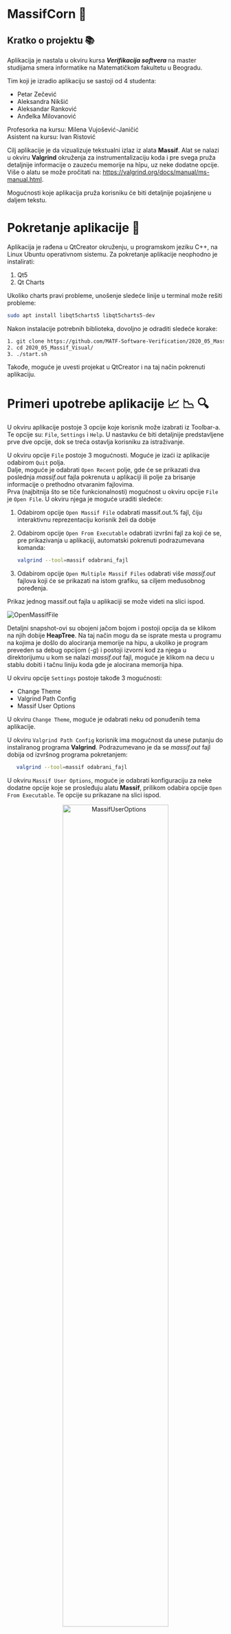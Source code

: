 # MassifCorn :corn:

## Kratko o projektu :books:

Aplikacija je nastala u okviru kursa <b>_Verifikacija softvera_</b> na master studijama smera informatike na Matematičkom fakultetu u Beogradu.

Tim koji je izradio aplikaciju se sastoji od 4 studenta:

- Petar Zečević
- Aleksandra Nikšić
- Aleksandar Ranković
- Anđelka Milovanović

Profesorka na kursu: Milena Vujošević-Janičić\
Asistent na kursu: Ivan Ristović

Cilj aplikacije je da vizualizuje tekstualni izlaz iz alata <b>Massif</b>. Alat se nalazi u okviru <b>Valgrind</b> okruženja za instrumentalizaciju koda i pre svega pruža detaljnije informacije o zauzeću memorije na hîpu, uz neke dodatne opcije. Više o alatu se može pročitati na: https://valgrind.org/docs/manual/ms-manual.html.

Mogućnosti koje aplikacija pruža korisniku će biti detaljnije pojašnjene u daljem tekstu.

# Pokretanje aplikacije :rocket:

Aplikacija je rađena u QtCreator okruženju, u programskom jeziku C++, na Linux Ubuntu operativnom sistemu. Za pokretanje aplikacije neophodno je instalirati:

1. Qt5
2. Qt Charts

Ukoliko charts pravi probleme, unošenje sledeće linije u terminal može rešiti probleme:

```bash
sudo apt install libqt5charts5 libqt5charts5-dev
```

Nakon instalacije potrebnih biblioteka, dovoljno je odraditi sledeće korake:

```bash
1. git clone https://github.com/MATF-Software-Verification/2020_05_Massif_Visual.git
2. cd 2020_05_Massif_Visual/
3. ./start.sh
```

Takođe, moguće je uvesti projekat u QtCreator i na taj način pokrenuti aplikaciju.

# Primeri upotrebe aplikacije :chart_with_upwards_trend: :chart_with_downwards_trend: :mag:

U okviru aplikacije postoje 3 opcije koje korisnik može izabrati iz Toolbar-a. Te opcije su:
`File`, `Settings` i `Help`. U nastavku će biti detaljnije predstavljene prve dve opcije, dok se treća ostavlja korisniku za istraživanje.

U okviru opcije `File` postoje 3 mogućnosti. Moguće je izaći iz aplikacije odabirom `Quit` polja. \
Dalje, moguće je odabrati `Open Recent` polje, gde će se prikazati dva poslednja _massif.out_ fajla pokrenuta u aplikaciji ili polje za brisanje informacije o prethodno otvaranim fajlovima. \
Prva (najbitnija što se tiče funkcionalnosti) mogućnost u okviru opcije `File` je `Open File`. U okviru njega je moguće uraditi sledeće:

1. Odabirom opcije `Open Massif File` odabrati massif.out.% fajl, čiju interaktivnu reprezentaciju korisnik želi da dobije
2. Odabirom opcije `Open From Executable` odabrati izvršni fajl za koji će se, pre prikazivanja u aplikaciji, automatski pokrenuti podrazumevana komanda:

   ```bash
   valgrind --tool=massif odabrani_fajl
   ```

3. Odabirom opcije `Open Multiple Massif Files` odabrati više _massif.out_ fajlova koji će se prikazati na istom grafiku, sa ciljem međusobnog poređenja.

Prikaz jednog massif.out fajla u aplikaciji se može videti na slici ispod.

![OpenMassifFile](./MassifVisualizer/assets/readme/OpenMassifFile.png)

Detaljni snapshot-ovi su obojeni jačom bojom i postoji opcija da se klikom na njih dobije <b>HeapTree</b>. Na taj način mogu da se isprate mesta u programu na kojima je došlo do alociranja memorije na hipu, a ukoliko je program preveden sa debug opcijom (_-g_) i postoji izvorni kod za njega u direktorijumu u kom se nalazi _massif.out_ fajl, moguće je klikom na decu u stablu dobiti i tačnu liniju koda gde je alocirana memorija hipa.

U okviru opcije `Settings` postoje takođe 3 mogućnosti:

- Change Theme
- Valgrind Path Config
- Massif User Options

U okviru `Change Theme`, moguće je odabrati neku od ponuđenih tema aplikacije.

U okviru `Valgrind Path Config` korisnik ima mogućnost da unese putanju do instaliranog programa <b>Valgrind</b>. Podrazumevano je da se _massif.out_ fajl dobija od izvršnog programa pokretanjem:

```bash
   valgrind --tool=massif odabrani_fajl
```

U okviru `Massif User Options`, moguće je odabrati konfiguraciju za neke dodatne opcije koje se prosleđuju alatu <b>Massif</b>, prilikom odabira opcije `Open From Executable`. Te opcije su prikazane na slici ispod.

<p align="center">
<img alt="MassifUserOptions" src="./MassifVisualizer/assets/readme/MassifUserOptions.png" width=70%>
</p>

Na slici ispod prikazano je kako izgleda kada se više _massif.out_ fajlova odabere za poređenje.

![MultipleMassifFiles](./MassifVisualizer/assets/readme/MultipleMassifFiles.png)

## Test primeri :wrench:

U okviru direktorijuma <b>input-examples</b> (./MassifVisualizer/input-examples) nalaze se test primeri koji mogu biti korišćeni prilikom testiranja rada aplikacije. Struktura direktorijuma je predstavljena ispod.

```bash
.
|-- dataFromGitHub
|   |-- massif.out.32406
|   |-- massif.out.huge
|   |-- massif.out.kate
|   |-- massif.out.kate.print
|   |-- massif.out.kate2
|   |-- massif.out.kate3
|   |-- massif.out.ktorrent
|   `-- massif.out.stack
|-- exampleNoDebugMode
|   `-- massif.out.7401
|-- executables
|   |-- a.out
|   |-- massif.out.16638
|   `-- withoutDebugMode.exe
|-- massifOutWithCode-1
|   |-- a.out
|   |-- massif.out.6145
|   |-- massif.out.6168
|   |-- massif.out.6187pagesAsHeap
|   |-- massif.out.6345
|   |-- massif_example.c
|   `-- withoutDebugMode
|-- massifOutWithCode-2
|   |-- 03_watch_your_pointers_fixed.c
|   |-- a.out
|   |-- massif.out.6858
|   `-- massif.out.6981
`-- massifOutsWithoutCode
    |-- massif.out.119460
    |-- massif.out.7906
    `-- massif.out.8122
```

Direktorijum <b>_dataFromGitHub_</b> je preuzet sa: https://github.com/KDE/massif-visualizer/tree/master/test/data. U njemu se nalaze neki egzotični _massif.out_ fajlovi, koji mogu predstavljati izazov za napisani parser. Testiranjem nad ovim fajlovima, primećeni su i ispravljeni neki nedostaci napisanog parsera.

Primeri u ostalim direktorijumima su dobijeni eksperimentisanjem tokom samog procesa izrade aplikacije. Oni (i njima slični) mogu poslužiti kao ulazni primeri u program.

# Ideje za dalji rad :brain:

- Implementacija funkcionalnosti u okviru `Help` opcije (bug report, info…)
- Unapređivanje preraspodele prostora unutar Snapshot List (ponekad se dešava da ima puno prostora između snapshotova, pa bi bilo lepo to popraviti)
- Kada se aplikacija uvećava/smanjuje bilo bi dobro da se prostor za snapshot i kôd uvećava/smanjuje u skladu sa proporcijama glavnog prozora
- Unapređivanje grafika:
  - interaktivne opcije, tako što se recimo klikom na snapshot number dobiju neke dodatne informacije za taj snapshot
  - filteri na grafiku u vidu selektovanja samo određenih funkcija iz skupa ponuđenih koje su se našle unutar massif.out fajla (inspiracija na: https://github.com/KDE/massif-visualizer)
  - iscrtavanje različitih vrsta grafika (pie chart, scatter plot…)
- Optimizovati prikaz izvornog kôda (trenutno je uvlačenje rednih brojeva linija fiksirano na 4 mesta - tj. maksimalno 1000 linija koda)
- Testiranje parsera kroz neko testno okruženje (Google Test) i refaktorisanje trenutno glomazne/haotične funkcije koja parsira HeapTree
- Istraživanje svih opcija (flegova) koji se mogu poslati Massif alatu i njihovo kreativno iskorišćavanje tj. vizualizovanje
- Osmišljavanje kako za Multiple Massif Files raditi poređenje izvornih kodova i predstavljanje pronađenih promena/razlika
- Sređivanje intervala vrednosti koje je moguće prikazati na X-osi (najčešće time) na Chart-u (trenutno ukoliko izađe iz opsega qreal vrednosti, imamo negativne vrednosti, pa treba smisliti i koristiti nešto veće)
- Prikazivanje HeapTree za detailed/peak snapshots u vidu pravog drveta, odnosno iscrtavanje u zasebnom tabu i mogućnost interaktivnih čvorova
- Mogućnost otvaranja i izmena izvornog kôda, sa opcijom prikaza i ažuriranja massif.out fajla u realnom vremenu
- Proširivanje tema korišćenjem paleta (QPalette Class)

---

## What's This? :deciduous_tree: :leaves::leaves::leaves:

![HeapTree](./MassifVisualizer/assets/HeapTreeExample.png)
